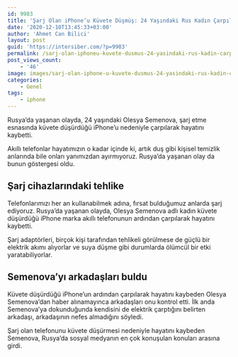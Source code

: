 ```yaml
---
id: 9983
title: 'Şarj Olan iPhone’u Küvete Düşmüş: 24 Yaşındaki Rus Kadın Çarpılarak Yaşamını Yitirdi'
date: '2020-12-10T13:45:33+03:00'
author: 'Ahmet Can Bilici'
layout: post
guid: 'https://intersiber.com/?p=9983'
permalink: /sarj-olan-iphoneu-kuvete-dusmus-24-yasindaki-rus-kadin-carpilarak-yasamini-yitirdi/
post_views_count:
    - '46'
image: images/sarj-olan-iphone-u-kuvete-dusmus-24-yasindaki-rus-kadin-carpilarak-yasmini-yitirdi.png
categories:
    - Genel
tags:
    - iphone
---
```


Rusya’da yaşanan olayda, 24 yaşındaki Olesya Semenova, şarj etme esnasında küvete düşürdüğü iPhone’u nedeniyle çarpılarak hayatını kaybetti.

Akıllı telefonlar hayatımızın o kadar içinde ki, artık duş gibi kişisel temizlik anlarında bile onları yanımızdan ayırmıyoruz. Rusya’da yaşanan olay da bunun göstergesi oldu.

## Şarj cihazlarındaki tehlike

Telefonlarımızı her an kullanabilmek adına, fırsat bulduğumuz anlarda şarj ediyoruz. Rusya’da yaşanan olayda, Olesya Semenova adlı kadın küvete düşürdüğü iPhone marka akıllı telefonunun ardından çarpılarak hayatını kaybetti.

Şarj adaptörleri, birçok kişi tarafından tehlikeli görülmese de güçlü bir elektrik akımı alıyorlar ve suya düşme gibi durumlarda ölümcül bir etki yaratabiliyorlar.

## Semenova’yı arkadaşları buldu

Küvete düşürdüğü iPhone’un ardından çarpılarak hayatını kaybeden Olesya Semenova’dan haber alınamayınca arkadaşları onu kontrol etti. İlk anda Semenova’ya dokunduğunda kendisini de elektrik çarptığını belirten arkadaşı, arkadaşının nefes almadığını söyledi.

Şarj olan telefonunu küvete düşürmesi nedeniyle hayatını kaybeden Semenova, Rusya’da sosyal medyanın en çok konuşulan konuları arasına girdi.